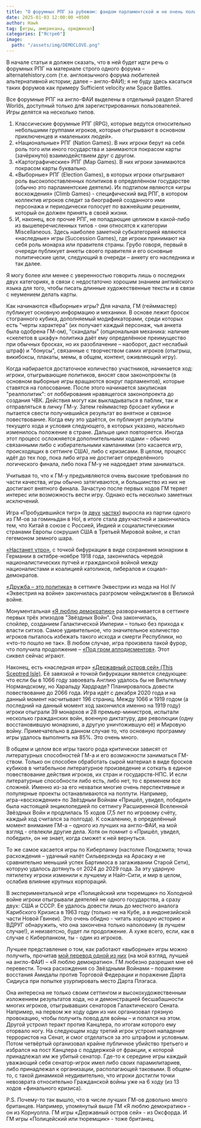 ```yaml
---
title: "О форумных РПГ за рубежом: фандом парламентской и не очень политики"
date: 2025-01-03 12:00:00 +0500
author: Hawk
tag: [игры, американа, ориджинал]
categories: ["Ястреб"]
image:
  path: "/assets/img/DEMOCLOVE.png"
---
```


В начале статьи я должен сказать, что в ней будет идти речь о форумных РПГ на материале строго одного форума – alternatehistory.com (т.е. англоязычного форума любителей альтернативной истории; далее – англо-ФАИ); я не буду здесь касаться таких форумов как примеру Sufficient velocity или Space Battles.

Все форумные РПГ на англо-ФАИ выделены в отдельный раздел Shared Worlds, доступный только для зарегистрированных пользователей. Игры делятся на несколько типов. 

1. Классические форумные РПГ (RPG), которые ведутся относительно небольшими группами игроков, которые отыгрывают в основном приключенцев и «маленьких людей». 
2. «Национальные» РПГ (Nation Games). В них игроки берут на себя роль того или иного государства и занимаются покрасом карты (зачёркнуто) взаимодействием друг с другом.
3. «Картографические» РПГ (Map Games). В них игроки занимаются покрасом карты буквально. 
4. «Выборные» РПГ (Election Games), в которых игроки отыгрывают роль высокопоставленных политиков в определённом государстве (обычно это парламентские деятели). Их подтипом являются «игры восхождения» (Climb Games) - специфический вид РПГ, в котором коллектив игроков следит за биографией созданного ими персонажа и периодически голосует по важнейшим решениям, который он должен принять в своей жизни. 
5. И, наконец, все прочие РПГ, не попадающие целиком в какой-либо из вышеперечисленных типов - они относятся к категории Miscellaneous. Здесь наиболее заметной субкатегорией являются «наследные» игры (Succession Games), где игроки принимают на себя роль монарха или правителя страны. Грубо говоря, первый в очереди публикует анкеты своего правителя и его основные политические цели, следующий в очереди – анкету его наследника и так далее. 

Я могу более или менее с уверенностью говорить лишь о последних двух категориях, в связи с недостаточно хорошим знанием английского языка для того, чтобы писать длинные художественные тексты и в связи с неумением делать карты.

Как начинаются «Выборные» игры? Для начала, ГМ (гейммастер) публикует основную информацию и механики. В основе лежит бросок стогранного кубика, дополняемый модификаторами, среди которых есть "черты характера" (их получает каждый персонаж, чья анкета была одобрена ГМ-ом), "скандалы" (опциональная механика: наличие «скелетов в шкафу» политика даёт ему определённое преимущество при обычных бросках, но их разоблачение – наоборот, даст неслабый штраф) и "бонусы", связанные с творчеством самих игроков (отыгрыш, викибоксы, плакаты, мемы, в общем, контент, оживляющий игру).

Когда набирается достаточное количество участников, начинается ход: игроки, отыгрывающие политиков, вносят свои законопроекты (в основном выборные игры вращаются вокруг парламентов), которые ставятся на голосование. После этого начинается закулисная "реалполитик": от лоббирования нравящегося законопроекта до создания ЧВК. Действия могут как выкладываться в паблик, так и отправляться в личку ГМ-у. Затем гейммастер бросает кубики и пытается свести получившийся результат во внятное и связное повествование. Когда ему это удаётся, он публикует результаты текущего хода и условия следующего, в которых указано, насколько изменилось положение в стране. Дальше цикл повторяется. Иногда этот процесс осложняется дополнительными ходами – обычно связанными либо с избирательными кампаниями (это касается игр, происходящих в сеттинге США), либо с кризисами. В целом, процесс идёт до тех пор, пока либо игра не достигает определённого логического финала, либо пока ГМ-у не надоедает этим заниматься.

Учитывая то, что к ГМ-у предъявляются очень высокие требования по части качества, игры обычно затягиваются, и большинство из них не достигают внятного финала. Зачастую после первых ходов ГМ теряет интерес или возможность вести игру. Однако есть несколько заметных исключений.

Игра «Пробудившийся тигр» (в [двух](https://www.alternatehistory.com/forum/threads/the-tiger-awakened-a-republic-of-china-election-game.448701/) [частях](https://www.alternatehistory.com/forum/threads/the-tiger-awakened-ii-the-tiger-roars.462688/)) выросла из партии одного из ГМ-ов за гоминьдан в HoI, в итоге стала двухчастной и закончилась тем, что Китай в союзе с Россией, Индией и социалистическими странами Европы сокрушил США в Третьей Мировой войне, и стал гегемоном земного шара.

[«Настанет утро»](https://www.alternatehistory.com/forum/threads/the-morning-will-come-interwar-german-empire-election-game.518103/), с точкой бифуркации в виде сохранения монархии в Германии в октябре-ноябре 1918 года, закончилась чередой националистических путчей и гражданской войной между националистами и коалицией католиков, либералов и социал-демократов.

[«Дружба – это политика»](https://www.alternatehistory.com/forum/threads/friendship-is-politics-an-equestria-at-war-election-game.492449/) в сеттинге Эквестрии из мода на HoI IV «Эквестрия на войне» закончилась разгромом чейнджлингов в Великой войне.

Монументальная [«Я люблю демократию»](https://www.alternatehistory.com/forum/threads/i-love-democracy-a-star-wars-prequel-era-election-game.521640/) разворачивается в сеттинге первых трёх эпизодов "Звёздных Войн". Она закончилась, спойлер, созданием Галактической Империи – только без прихода к власти ситхов. Самое удивительное, что значительное количество игроков пыталось избежать такого исхода и смерти Республики, но «что-то пошло не так». В любом случае, игра произвела такой фурор, что получила продолжение – [«Под гром аплодисментов»](https://www.alternatehistory.com/forum/threads/with-thunderous-applause-an-alternate-galactic-empire-election-game.555700/). Этот сиквел сейчас играют.

Наконец, есть «наследная игра» [«Державный остров сей» (This Sceptred Isle)](https://www.alternatehistory.com/forum/threads/this-sceptred-isle-an-english-succession-game.501408/). Её завязкой и точкой бифуркации является следующее: что если бы в 1066 году завоевать Англию удалось бы не Вильгельму Нормандскому, но Харальду Хардраде? Планировалось довести повествование до 2066 года. Игра идёт с декабря 2020 года и на данный момент насчитывает 196 страниц. Между 1066 и 1919 годом (а последний на данный момент ход закончился именно на 1919 году) игроки отыграли 39 монархов и 28 премьер-министров, испытали несколько гражданских войн, военную диктатуру, две революции (одну восстановившую монархию, а другую уничтожившую её) и Мировую войну. Примечательно в данном случае то, что основную программу игры удалось выполнить на 85%. Это очень много.

В общем и целом все игры такого рода критически зависят от литературных способностей ГМ-а и его возможности заниматься ГМ-ством. Только он способен обработать сырой материал в виде бросков кубиков в читабельное литературное произведение и соткать в единое повествование действия игроков, их стран и государств-НПС. И если литературные способности либо есть, либо нет, то с временем все сложней. Именно из-за его нехватки многие очень перспективные и популярные проекты останавливаются на полпути. Например, игра-«восхождение» по Звёздным Войнам «Пришёл, увидел, победил» была настоящей энциклопедией по сеттингу Расширенной Вселенной Звёздных Войн и продлилась 15 ходов (7,5 лет по игровому счёту, каждый ход считался за полгода). К сожалению, в определённый момент внимание ГМ-а – одного из лучших на англо-ФАИ, на мой взгляд - отвлекли другие дела. Хотя он помнит о «Пришёл, увидел, победил», он не знает, когда сможет к ней вернуться.

То же самое касается игры по Киберпанку (настолке Пондсмита; точка расхождения – удачный налёт Сильверхэнда на Арасаку и не сравнительно меньший успех Бартимоса в загаживании Старой Сети), которую удалось дотянуть от 2024 до 2029 года. За эту ударную пятилетку игроки изменили к лучшему и Найт-Сити, и мир в целом, ослабив влияние крупных корпораций.

В экспериментальной игре «Полицейский или тюремщик» по Холодной войне игроки отыгрывали деятелей не одного государства, а сразу двух: США и СССР. Ее удалось довести лишь до местного аналога Карибского Кризиса в 1963 году (только не на Кубе, а в индонезийской части Новой Гвинеи). Это очень обидно - читать хорошую историю и ВДРУГ обнаружить, что она закончена только наполовину (в лучшем случае!), и неизветсно, будет ли продолжение. А хуже всего, если, как в случае с Киберпанком, ты - один из игроков.

Лучшее представление о том, как работают «выборные» игры можно получить, прочитав [мой перевод одной из них](https://7kingdomsbastards.ru/threads/15925/) (на мой взгляд, лучшей на англо-ФАИ) – «Я люблю демократию». ГМ любезно разрешил мне её перевести. Точка расхождения со Звёздными Войнами – поражение восстания Амидалы против Торговой Федерации и поражение Дарта Сидиуса при попытке узурпировать место Дарта Плэгаса.

Она интересна не только своим сеттингом и высокохудожественным изложением результатов хода, но и демонстрацией бесшабашности многих игроков, отыгрывавших сенаторов Галактического Сената. Например, на первом же ходу один из них организовал грязную провокацию, чтобы получить повод для войны – и попался на этом. Другой устроил теракт против Канцлера, по итогам которого ему оторвало ногу. На следующем ходу третий игрок устроил нападение террористов на Сенат, и смог отделаться за это штрафом и условным. Потом четвёртый организовал крайне публичное убийство третьего и избрался на пост Канцлера с поддержкой от фракции, к которой принадлежал им же убитый сенатор. Где-то к середине игры каждый уважающий себя сенатор-игрок имел либо своих парамилитариев, либо принадлежал к организации, располагающей таковыми. В общем-то, с такой динамикой неудивительно, что игроки достигли точки невозврата относительно Гражданской войны уже на 6 ходу (из 13 ходов +финального кризиса). 

P.S. Почему-то так вышло, что в числе лучших ГМ-ов довольно много британцев. Например, упомянутый выше ГМ «Я люблю демократию» - он из Корнуолла. ГМ игры «Державный остров сей» - из Оксфорда. И ГМ игры «Полицейский или тюремщик» - тоже британец.
